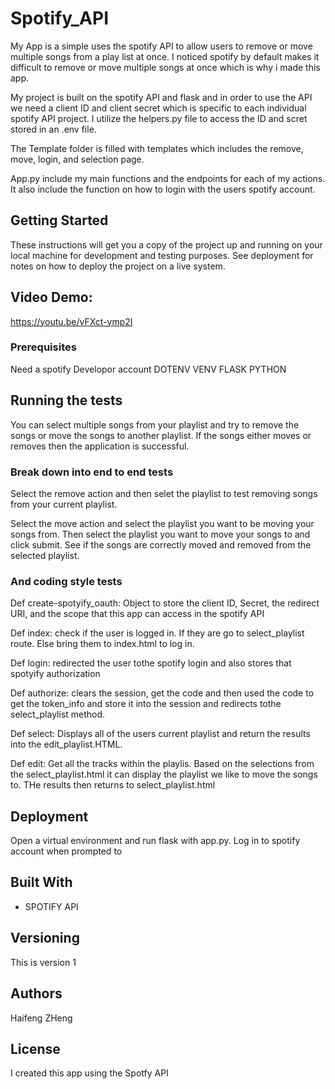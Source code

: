 # Spotify_API

My App is a simple uses the spotify API to allow users to remove or move multiple songs from a play list at once. I noticed spotify by default makes it difficult to remove or move multiple songs at once which is why i made this app.

My project is built on the spotify API and flask and in order to use the API we need a client ID and client secret which is specific to each individual spotify API project. I utilize the helpers.py file to access the ID and scret stored in an .env file.

The Template folder is filled with templates which includes the remove, move, login, and selection page.

App.py include my main functions and the endpoints for each of my actions. It also include the function on how to login with the users spotify account.

## Getting Started

These instructions will get you a copy of the project up and running on your local machine for development and testing purposes. See deployment for notes on how to deploy the project on a live system.

## Video Demo:
https://youtu.be/vFXct-ymp2I

### Prerequisites

Need a spotify Developor account
DOTENV
VENV
FLASK
PYTHON


## Running the tests

You can select multiple songs from your playlist and try to remove the songs or move the songs to another playlist. If the songs either moves or removes then the application is successful.

### Break down into end to end tests

Select the remove action and then selet the playlist to test removing songs from your current playlist.

Select the move action and select the playlist you want to be moving your songs from. Then select the playlist you want to move your songs to and click submit. See if the songs are correctly moved and removed from the selected playlist.

### And coding style tests

Def create-spotyify_oauth: Object to store the client ID, Secret, the redirect URI, and the scope that this app can access in the spotify API

Def index: check if the user is logged in. If they are go to select_playlist route. Else bring them to index.html to log in.

Def login: redirected the user tothe spotify login and also stores that spotyify authorization

Def authorize: clears the session, get the code and then used the code to get the token_info and store it into the session and redirects tothe select_playlist method.

Def select: Displays all of the users current playlist and return the results into the edit_playlist.HTML.

Def edit: Get all the tracks within the playlis. Based on the selections from the select_playlist.html it can display the playlist we like to move the songs to. THe results then returns to select_playlist.html

## Deployment

Open a virtual environment and run flask with app.py. Log in to spotify account when prompted to

## Built With

* SPOTIFY API


## Versioning

This is version 1

## Authors

Haifeng ZHeng


## License

I created this app using the Spotfy API

